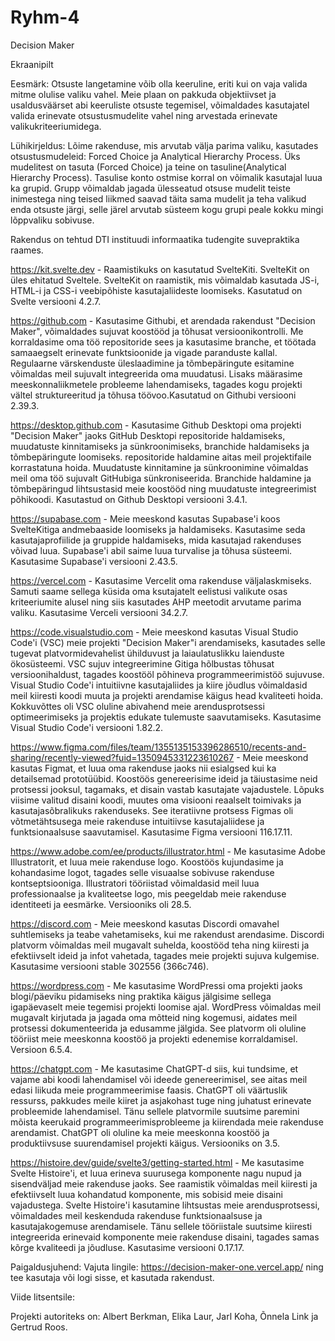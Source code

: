 # Ryhm-4
Decision Maker

Ekraanipilt

Eesmärk: Otsuste langetamine võib olla keeruline, eriti kui on vaja valida mitme olulise valiku vahel. 
Meie plaan on pakkuda objektiivset ja usaldusväärset abi keeruliste otsuste tegemisel, võimaldades kasutajatel valida erinevate otsustusmudelite vahel ning arvestada erinevate valikukriteeriumidega. 

Lühikirjeldus: Lõime rakenduse, mis arvutab välja parima valiku, kasutades otsustusmudeleid: Forced Choice ja Analytical Hierarchy Process. Üks mudelitest on tasuta (Forced Choice) ja teine on tasuline(Analytical Hierarchy Process). 
Tasulise konto ostmise korral on võimalik kasutajal luua ka grupid. Grupp võimaldab jagada ülesseatud otsuse mudelit teiste inimestega ning teised liikmed saavad täita sama mudelit ja teha valikud enda otsuste järgi, selle järel arvutab süsteem kogu grupi peale kokku mingi lõppvaliku sobivuse.

Rakendus on tehtud DTI instituudi informaatika tudengite suvepraktika raames.

https://kit.svelte.dev - Raamistikuks on kasutatud SvelteKiti. SvelteKit on üles ehitatud Sveltele. SvelteKit on raamistik, mis võimaldab kasutada JS-i, HTML-i ja CSS-i veebipõhiste kasutajaliideste loomiseks. Kasutatud on Svelte versiooni 4.2.7.

https://github.com - Kasutasime Githubi, et arendada rakendust "Decision Maker", võimaldades sujuvat koostööd ja tõhusat versioonikontrolli. Me korraldasime oma töö repositoride sees ja kasutasime branche, et töötada samaaegselt erinevate funktsioonide ja vigade paranduste kallal. Regulaarne värskenduste üleslaadimine ja tõmbepäringute esitamine võimaldas meil sujuvalt integreerida oma muudatusi. Lisaks määrasime meeskonnaliikmetele probleeme lahendamiseks, tagades kogu projekti vältel struktureeritud ja tõhusa töövoo.Kasutatud on Githubi versiooni 2.39.3.

https://desktop.github.com - Kasutasime Github Desktopi oma projekti "Decision Maker" jaoks GitHub Desktopi repositoride haldamiseks, muudatuste kinnitamiseks ja sünkroonimiseks, branchide haldamiseks ja tõmbepäringute loomiseks. repositoride haldamine aitas meil projektifaile korrastatuna hoida. Muudatuste kinnitamine ja sünkroonimine võimaldas meil oma töö sujuvalt GitHubiga sünkroniseerida. Branchide haldamine ja tõmbepäringud lihtsustasid meie koostööd ning muudatuste integreerimist põhikoodi. Kasutastud on Github Desktopi versiooni 3.4.1.

https://supabase.com - Meie meeskond kasutas Supabase'i koos SvelteKitiga andmebaaside loomiseks ja haldamiseks. Kasutasime seda kasutajaprofiilide ja gruppide haldamiseks, mida kasutajad rakenduses võivad luua. Supabase'i abil saime luua turvalise ja tõhusa süsteemi. Kasutasime Supabase'i versiooni 2.43.5.

https://vercel.com - Kasutasime Vercelit oma rakenduse väljalaskmiseks. Samuti saame sellega küsida oma ksutajatelt eelistusi valikute osas kriteeriumite alusel ning siis kasutades AHP meetodit arvutame parima valiku. Kasutasime Verceli versiooni 34.2.7.

https://code.visualstudio.com - Meie meeskond kasutas Visual Studio Code'i (VSC) meie projekti "Decision Maker"i arendamiseks, kasutades selle tugevat platvormidevahelist ühilduvust ja laiaulatuslikku laienduste ökosüsteemi. VSC sujuv integreerimine Gitiga hõlbustas tõhusat versioonihaldust, tagades koostööl põhineva programmeerimistöö sujuvuse. Visual Studio Code'i intuitiivne kasutajaliides ja kiire jõudlus võimaldasid meil kiiresti koodi muuta ja projekti arendamise käigus head kvaliteeti hoida. Kokkuvõttes oli VSC oluline abivahend meie arendusprotsessi optimeerimiseks ja projektis edukate tulemuste saavutamiseks. Kasutasime Visual Studio Code'i versiooni 1.82.2.

https://www.figma.com/files/team/1355135153396286510/recents-and-sharing/recently-viewed?fuid=1350945331223610267 - Meie meeskond kasutas Figmat, et luua oma rakenduse jaoks nii esialgsed kui ka detailsemad prototüübid. Koostöös genereerisime ideid ja täiustasime neid protsessi jooksul, tagamaks, et disain vastab kasutajate vajadustele. Lõpuks viisime valitud disaini koodi, muutes oma visiooni reaalselt toimivaks ja kasutajasõbralikuks rakenduseks. See iteratiivne protsess Figmas oli võtmetähtsusega meie rakenduse intuitiivse kasutajaliidese ja funktsionaalsuse saavutamisel. Kasutasime Figma versiooni 116.17.11.

https://www.adobe.com/ee/products/illustrator.html - Me kasutasime Adobe Illustratorit, et luua meie rakenduse logo. Koostöös kujundasime ja kohandasime logot, tagades selle visuaalse sobivuse rakenduse kontseptsiooniga. Illustratori tööriistad võimaldasid meil luua professionaalse ja kvaliteetse logo, mis peegeldab meie rakenduse identiteeti ja eesmärke. Versiooniks oli 28.5.

https://discord.com - Meie meeskond kasutas Discordi omavahel suhtlemiseks ja teabe vahetamiseks, kui me rakendust arendasime. Discordi platvorm võimaldas meil mugavalt suhelda, koostööd teha ning kiiresti ja efektiivselt ideid ja infot vahetada, tagades meie projekti sujuva kulgemise. Kasutasime versiooni stable 302556 (366c746).

https://wordpress.com - Me kasutasime WordPressi oma projekti jaoks blogi/päeviku pidamiseks ning praktika käigus jälgisime sellega igapäevaselt meie tegemisi projekti loomise ajal. WordPress võimaldas meil mugavalt kirjutada ja jagada oma mõtteid ning kogemusi, aidates meil protsessi dokumenteerida ja edusamme jälgida. See platvorm oli oluline tööriist meie meeskonna koostöö ja projekti edenemise korraldamisel. Versioon 6.5.4.

https://chatgpt.com - Me kasutasime ChatGPT-d siis, kui tundsime, et vajame abi koodi lahendamisel või ideede genereerimisel, see aitas meil edasi liikuda meie programmeerimise faasis. ChatGPT oli väärtuslik ressurss, pakkudes meile kiiret ja asjakohast tuge ning juhatust erinevate probleemide lahendamisel. Tänu sellele platvormile suutsime paremini mõista keerukaid programmeerimisprobleeme ja kiirendada meie rakenduse arendamist. ChatGPT oli oluline ka meie meeskonna koostöö ja produktiivsuse suurendamisel projekti käigus. Versiooniks on 3.5.

https://histoire.dev/guide/svelte3/getting-started.html - Me kasutasime Svelte Histoire'i, et luua erineva suurusega komponente nagu nupud ja sisendväljad meie rakenduse jaoks. See raamistik võimaldas meil kiiresti ja efektiivselt luua kohandatud komponente, mis sobisid meie disaini vajadustega. Svelte Histoire'i kasutamine lihtsustas meie arendusprotsessi, võimaldades meil keskenduda rakenduse funktsionaalsuse ja kasutajakogemuse arendamisele. Tänu sellele tööriistale suutsime kiiresti integreerida erinevaid komponente meie rakenduse disaini, tagades samas kõrge kvaliteedi ja jõudluse. Kasutasime versiooni 0.17.17.

Paigaldusjuhend: Vajuta lingile: https://decision-maker-one.vercel.app/ ning tee kasutaja või logi sisse, et kasutada rakendust.

Viide litsentsile: 

Projekti autoriteks on: Albert Berkman, Elika Laur, Jarl Koha, Õnnela Link ja Gertrud Roos.
